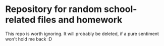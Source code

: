 # Repository for random school-related files and homework

This repo is worth ignoring. It will probably be deleted, if a pure sentiment won't hold me back :D
